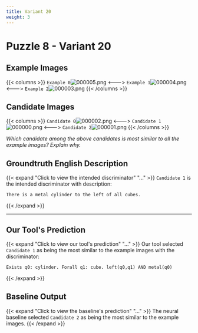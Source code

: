 ```yaml
---
title: Variant 20
weight: 3
---
```


# Puzzle 8 - Variant 20

## Example Images
{{< columns >}}
`Example 0`![000005.png](/clevr-variants/train/fovariant-20/render/images/CLEVR_val_000005.png)
<--->
`Example 1`![000004.png](/clevr-variants/train/fovariant-20/render/images/CLEVR_val_000004.png)
<--->
`Example 2`![000003.png](/clevr-variants/train/fovariant-20/render/images/CLEVR_val_000003.png)
{{< /columns >}}

## Candidate Images
{{< columns >}}
`Candidate 0`![000002.png](/clevr-variants/train/fovariant-20/render/images/CLEVR_val_000002.png)
<--->
`Candidate 1`![000000.png](/clevr-variants/train/fovariant-20/render/images/CLEVR_val_000000.png)
<--->
`Candidate 2`![000001.png](/clevr-variants/train/fovariant-20/render/images/CLEVR_val_000001.png)
{{< /columns >}}

*Which candidate among the above candidates is most similar to all the example images? Explain why.*

## Groundtruth English Description

{{< expand "Click to view the intended discriminator" "..." >}}
`Candidate 1` is the intended discriminator with description:
```plaintext 
There is a metal cylinder to the left of all cubes.
```
{{< /expand >}}

---



## Our Tool's Prediction

{{< expand "Click to view our tool's prediction" "..." >}}
Our tool selected `Candidate 1` as being the most similar to the example images with the discriminator:
```plaintext
Exists q0: cylinder. Forall q1: cube. left(q0,q1) AND metal(q0)
```
{{< /expand >}}



## Baseline Output

{{< expand "Click to view the baseline's prediction" "..." >}}
The neural baseline selected `Candidate 2` as being the most similar to the example images.
{{< /expand >}}

